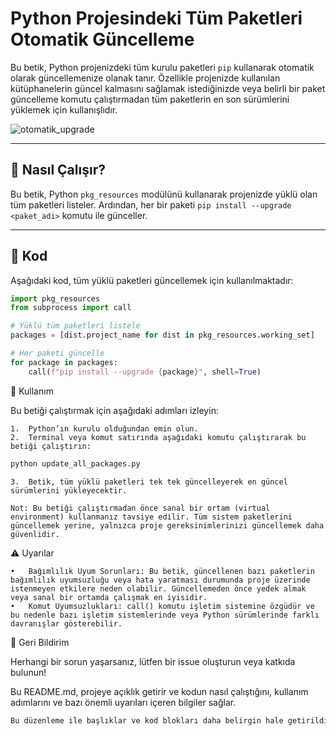 # Python Projesindeki Tüm Paketleri Otomatik Güncelleme

Bu betik, Python projenizdeki tüm kurulu paketleri `pip` kullanarak otomatik olarak güncellemenize olanak tanır. Özellikle projenizde kullanılan kütüphanelerin güncel kalmasını sağlamak istediğinizde veya belirli bir paket güncelleme komutu çalıştırmadan tüm paketlerin en son sürümlerini yüklemek için kullanışlıdır.

![otomatik_upgrade](https://github.com/user-attachments/assets/fdd0ba93-22b2-42b2-8bc3-56cbfdb27d10)

---

## 📌 Nasıl Çalışır?

Bu betik, Python `pkg_resources` modülünü kullanarak projenizde yüklü olan tüm paketleri listeler. Ardından, her bir paketi `pip install --upgrade <paket_adi>` komutu ile günceller.

---

## 📜 Kod

Aşağıdaki kod, tüm yüklü paketleri güncellemek için kullanılmaktadır:

```python
import pkg_resources
from subprocess import call

# Yüklü tüm paketleri listele
packages = [dist.project_name for dist in pkg_resources.working_set]

# Her paketi güncelle
for package in packages:
    call(f"pip install --upgrade {package}", shell=True)
```

🚀 Kullanım

Bu betiği çalıştırmak için aşağıdaki adımları izleyin:

	1.	Python’ın kurulu olduğundan emin olun.
	2.	Terminal veya komut satırında aşağıdaki komutu çalıştırarak bu betiği çalıştırın:

```bash
python update_all_packages.py
```
	3.	Betik, tüm yüklü paketleri tek tek güncelleyerek en güncel sürümlerini yükleyecektir.

	Not: Bu betiği çalıştırmadan önce sanal bir ortam (virtual environment) kullanmanız tavsiye edilir. Tüm sistem paketlerini güncellemek yerine, yalnızca proje gereksinimlerinizi güncellemek daha güvenlidir.

⚠️ Uyarılar

	•	Bağımlılık Uyum Sorunları: Bu betik, güncellenen bazı paketlerin bağımlılık uyumsuzluğu veya hata yaratması durumunda proje üzerinde istenmeyen etkilere neden olabilir. Güncellemeden önce yedek almak veya sanal bir ortamda çalışmak en iyisidir.
	•	Komut Uyumsuzlukları: call() komutu işletim sistemine özgüdür ve bu nedenle bazı işletim sistemlerinde veya Python sürümlerinde farklı davranışlar gösterebilir.

💬 Geri Bildirim

Herhangi bir sorun yaşarsanız, lütfen bir issue oluşturun veya katkıda bulunun!

Bu README.md, projeye açıklık getirir ve kodun nasıl çalıştığını, kullanım adımlarını ve bazı önemli uyarıları içeren bilgiler sağlar.
```python
Bu düzenleme ile başlıklar ve kod blokları daha belirgin hale getirildi. Her bölüm arasına ayırıcı çizgiler eklendi ve simgelerle başlıklar dikkat çekici hale getirildi.
```
